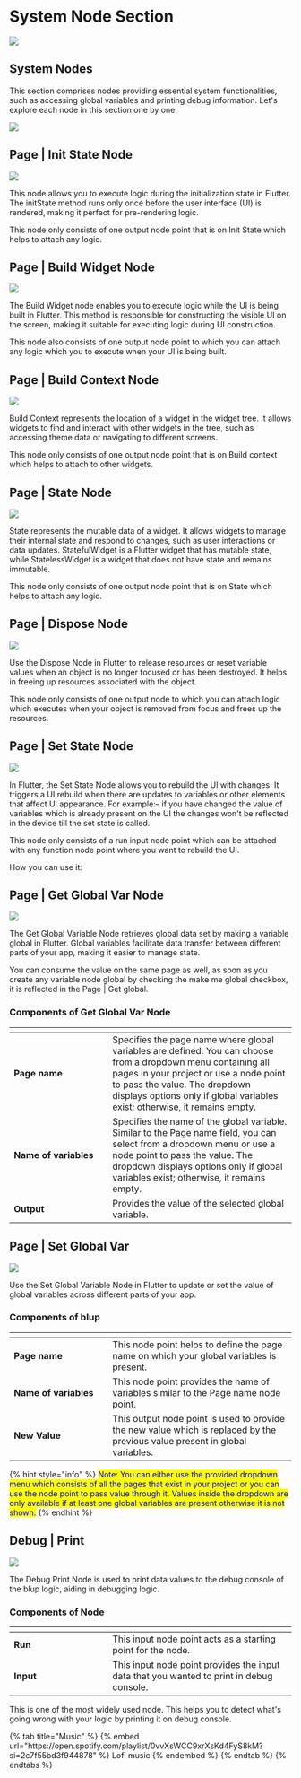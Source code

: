 # System Node Section

![](../../.gitbook/assets/system.gif)


## System Nodes

This section comprises nodes providing essential system functionalities, such as accessing global variables and printing debug information. Let's explore each node in this section one by one.

![](../../.gitbook/assets/system-nodes.png)



## Page | Init State Node

![](../../.gitbook/assets/init.png)


This node allows you to execute logic during the initialization state in Flutter. The initState method runs only once before the user interface (UI) is rendered, making it perfect for pre-rendering logic.

This node only consists of one output node point that is on Init State which helps to attach any logic.

## Page | Build Widget Node

![](../../.gitbook/assets/build.png)


The Build Widget node enables you to execute logic while the UI is being built in Flutter. This method is responsible for constructing the visible UI on the screen, making it suitable for executing logic during UI construction.

This node also consists of one output node point to which you can attach any logic which you to execute when your UI is being built.


## Page | Build Context Node

![](../../.gitbook/assets/build-context.png)


Build Context represents the location of a widget in the widget tree. It allows widgets to find and interact with other widgets in the tree, such as accessing theme data or navigating to different screens.

This node only consists of one output node point that is on Build context which helps to attach to other widgets.


## Page | State Node

![](../../.gitbook/assets/state.png)


State represents the mutable data of a widget. It allows widgets to manage their internal state and respond to changes, such as user interactions or data updates. StatefulWidget is a Flutter widget that has mutable state, while StatelessWidget is a widget that does not have state and remains immutable.

This node only consists of one output node point that is on State which helps to attach any logic.


## Page | Dispose Node

![](../../.gitbook/assets/dispose.png)


Use the Dispose Node in Flutter to release resources or reset variable values when an object is no longer focused or has been destroyed. It helps in freeing up resources associated with the object.

This node only consists of one output node to which you can attach logic which executes when your object is removed from focus and frees up the resources.

## Page | Set State Node

![](../../.gitbook/assets/setstate.png)


In Flutter, the Set State Node allows you to rebuild the UI with changes. It triggers a UI rebuild when there are updates to variables or other elements that affect UI appearance.
For example:– if you have changed the value of variables which is already present on the UI the changes won't be reflected in the device till the set state is called.

This node only consists of a run input node point which can be attached with any function node point where you want to rebuild the UI.

How you can use it:



## Page | Get Global Var Node

![](../../.gitbook/assets/get-global-var.png)


The Get Global Variable Node retrieves global data set by making a variable global in Flutter. Global variables facilitate data transfer between different parts of your app, making it easier to manage state.

You can consume the value on the same page as well, as soon as you create any variable node global by checking the make me global checkbox, it is reflected in the Page | Get global.

### Components of Get Global Var Node

<table><thead><tr><th width="160"></th><th></th></tr></thead><tbody><tr><td><strong>Page name</strong></td><td>Specifies the page name where global variables are defined. You can choose from a dropdown menu containing all pages in your project or use a node point to pass the value. The dropdown displays options only if global variables exist; otherwise, it remains empty.</td></tr><tr><td><strong>Name of variables</strong></td><td> Specifies the name of the global variable. Similar to the Page name field, you can select from a dropdown menu or use a node point to pass the value. The dropdown displays options only if global variables exist; otherwise, it remains empty.</td></tr><tr><td><strong>Output</strong></td><td>Provides the value of the selected global variable.</td></tr></tbody></table>

## Page | Set Global Var

![](../../.gitbook/assets/set-global-var.png)


Use the Set Global Variable Node in Flutter to update or set the value of global variables across different parts of your app.

### Components of blup

<table><thead><tr><th width="160"></th><th></th></tr></thead><tbody><tr><td><strong>Page name</strong></td><td> This node point helps to define the page name on which your global variables is present.</td></tr><tr><td><strong>Name of variables</strong></td><td> This node point provides the name of variables similar to the Page name node point.</td></tr><tr><td><strong>New Value</strong></td><td>This output node point is used to provide the new value which is replaced by the previous value present in global variables.</td></tr></tbody></table>


{% hint style="info" %}
<mark style="color:blue;">Note: You can either use the provided dropdown menu which consists of all the pages that exist in your project or you can use the node point to pass value through it. Values inside the dropdown are only available if at least one global variables are present otherwise it is not shown.</mark>
{% endhint %}

## Debug | Print

![](../../.gitbook/assets/print.png)


The Debug Print Node is used to print data values to the debug console of the blup logic, aiding in debugging logic.

### Components of Node

<table><thead><tr><th width="160"></th><th></th></tr></thead><tbody><tr><td><strong>Run</strong></td><td> This input node point acts as a starting point for the node.</td></tr><tr><td><strong>Input</strong></td><td> This input node point provides the input data that you wanted to print in debug console.</td></tr></tbody></table>


This is one of the most widely used node. This helps you to detect what's going wrong with your logic by printing it on debug console.

<div class="container">
  {% tab title="Music" %}
  {% embed url="https://open.spotify.com/playlist/0vvXsWCC9xrXsKd4FyS8kM?si=2c7f55bd3f944878" %}
  Lofi music
  {% endembed %}
  {% endtab %}
  {% endtabs %}
</div>